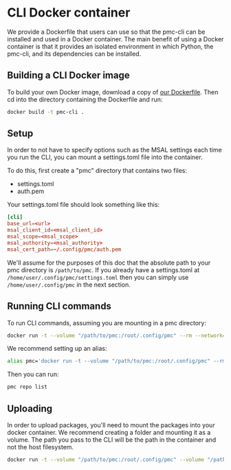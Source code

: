 # CLI Docker container

We provide a Dockerfile that users can use so that the pmc-cli can be installed and used in a
Docker container. The main benefit of using a Docker container is that it provides an isolated
environment in which Python, the pmc-cli, and its dependencies can be installed.


## Building a CLI Docker image

To build your own Docker image, download a copy of [our
Dockerfile](https://msazure.visualstudio.com/One/_git/Compute-PMC?path=/cli/Dockerfile). Then cd
into the directory containing the Dockerfile and run:

```bash
docker build -t pmc-cli .
```

## Setup

In order to not have to specify options such as the MSAL settings each time you run the CLI, you
can mount a settings.toml file into the container.

To do this, first create a "pmc" directory that contains two files:
* settings.toml
* auth.pem

Your settings.toml file should look something like this:

```toml
[cli]
base_url=<url>
msal_client_id=<msal_client_id>
msal_scope=<msal_scope>
msal_authority=<msal_authority>
msal_cert_path=~/.config/pmc/auth.pem
```

We'll assume for the purposes of this doc that the absolute path to your pmc directory is
`/path/to/pmc`. If you already have a settings.toml at `/home/user/.config/pmc/settings.toml`
then you can simply use `/home/user/.config/pmc` in the next section.


## Running CLI commands

To run CLI commands, assuming you are mounting in a pmc directory:

```bash
docker run -t --volume "/path/to/pmc:/root/.config/pmc" --rm --network="host" pmc-cli repo list
```

We recommend setting up an alias:

```bash
alias pmc='docker run -t --volume "/path/to/pmc:/root/.config/pmc" --rm --network="host" pmc-cli'
```

Then you can run:

```bash
pmc repo list
```

## Uploading

In order to upload packages, you'll need to mount the packages into your docker container. We
recommend creating a folder and mounting it as a volume. The path you pass to the CLI will be the
path in the container and not the host filesystem.

```bash
docker run -t --volume "/path/to/pmc:/root/.config/pmc" --volume "/path/to/packages:/packages" --rm --network="host" pmc-cli package upload packages/mypkg.deb
```
